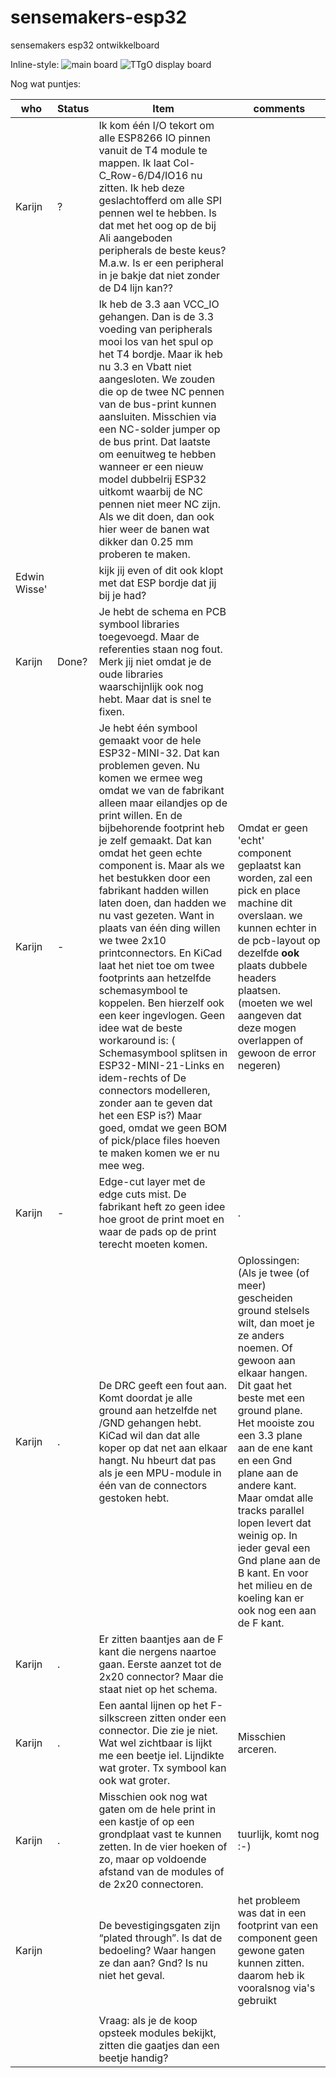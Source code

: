 # sensemakers-esp32
sensemakers esp32 ontwikkelboard



Inline-style: 
![main board](https://github.com/Karijn/sensemakers-esp32/images/wemos-baseplate.png)
![TTgO display board](https://github.com/Karijn/sensemakers-esp32/images/ttgo-baseplate.png)



Nog wat puntjes:

| who| Status  | Item           | comments  |
| ------ | --- | -------------  | -----     |
| Karijn| ?  |Ik kom één I/O tekort om alle ESP8266 IO pinnen vanuit de T4 module te mappen.  Ik laat Col-C_Row-6/D4/IO16 nu zitten.  Ik heb deze geslachtofferd om alle SPI pennen wel te hebben.  Is dat met het oog op de bij Ali aangeboden peripherals de beste keus? M.a.w. Is er een peripheral in je bakje dat niet zonder de D4 lijn kan??       |  |
|      | | Ik heb de 3.3 aan VCC_IO gehangen.  Dan is de 3.3 voeding van peripherals mooi los van het spul op het T4 bordje.  Maar ik heb nu 3.3 en Vbatt niet aangesloten.  We zouden die op de twee NC pennen van de bus-print kunnen aansluiten.  Misschien via een NC-solder jumper op de bus print. Dat laatste om eenuitweg te hebben wanneer er een nieuw model dubbelrij ESP32 uitkomt waarbij de NC pennen niet meer NC zijn.  Als we dit doen, dan ook hier weer de banen wat dikker dan 0.25 mm proberen te maken.      |    |
|  Edwin Wisse'    |  | kijk jij even of dit ook klopt met dat ESP bordje dat jij bij je had? |    |
| Karijn | Done? | Je hebt de schema en PCB symbool libraries toegevoegd. Maar de referenties staan nog fout.  Merk jij niet omdat je de oude libraries waarschijnlijk ook nog hebt.  Maar dat is snel te fixen.|
| Karijn |  - | Je hebt één symbool gemaakt voor de hele ESP32-MINI-32. Dat kan problemen geven.  Nu komen we ermee weg omdat we van de fabrikant alleen maar eilandjes op de print willen. En de bijbehorende footprint heb je zelf gemaakt. Dat kan omdat het geen echte component is. Maar als we het bestukken door een fabrikant hadden willen laten doen, dan hadden we nu vast gezeten.  Want in plaats van één ding willen we twee 2x10 printconnectors. En KiCad laat het niet toe om twee footprints aan hetzelfde schemasymbool te koppelen.  Ben hierzelf ook een keer ingevlogen.  Geen idee wat de beste workaround is: (	Schemasymbool splitsen in ESP32-MINI-21-Links en idem-rechts of De connectors modelleren, zonder aan te geven dat het een ESP is?) Maar goed, omdat we geen BOM of pick/place files hoeven te maken komen we er nu mee weg.| Omdat er geen 'echt' component geplaatst kan worden, zal een pick en place machine dit overslaan. we kunnen echter in de pcb-layout op dezelfde **ook** plaats dubbele headers plaatsen. (moeten we wel aangeven dat deze mogen overlappen of gewoon de error negeren)| 
| Karijn | - | Edge-cut layer met de edge cuts mist.  De fabrikant heft zo geen idee hoe groot de print moet en waar de pads op de print terecht moeten komen. | . |
| Karijn | . | De DRC geeft een fout aan. Komt doordat je alle ground aan hetzelfde net /GND gehangen hebt.  KiCad wil dan dat alle koper op dat net aan elkaar hangt.  Nu hbeurt dat pas als je een MPU-module in één van de connectors gestoken hebt.|  Oplossingen: (Als je twee (of meer) gescheiden ground stelsels wilt, dan moet je ze anders noemen. Of gewoon aan elkaar hangen.	Dit gaat het beste met een ground plane.  Het mooiste zou een 3.3 plane aan de ene kant en een Gnd plane aan de andere kant. Maar omdat alle tracks parallel lopen levert dat weinig op. In ieder geval een Gnd plane aan de B kant. En voor het milieu en de koeling kan er ook nog een aan de F kant.|
| Karijn | . | Er zitten baantjes aan de F kant die nergens naartoe gaan.  Eerste aanzet tot de 2x20 connector?  Maar die staat niet op het schema. | |
| Karijn | . | Een aantal lijnen op het F-silkscreen zitten onder een connector. Die zie je niet. Wat wel zichtbaar is lijkt me een beetje iel. Lijndikte wat groter.  Tx symbool kan ook wat groter. | Misschien arceren.|
| Karijn | . | Misschien ook nog wat gaten om de hele print in een kastje of op een grondplaat vast te kunnen zetten.  In de vier hoeken of zo, maar op voldoende afstand van de modules of de 2x20 connectoren. | tuurlijk, komt nog :-)| 
| Karijn | | De bevestigingsgaten zijn “plated through”.  Is dat de bedoeling?  Waar hangen ze dan aan? Gnd? Is nu niet het geval.| het probleem was dat in een footprint van een component geen gewone gaten kunnen zitten. daarom heb ik vooralsnog via's gebruikt |
| | | |
| | | Vraag: als je de koop opsteek modules bekijkt, zitten die gaatjes dan een beetje handig? | |

